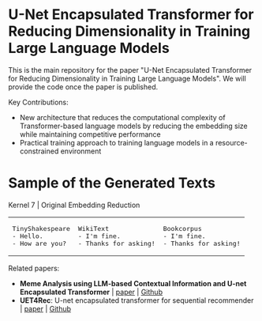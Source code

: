 # U-Net Encapsulated Transformer for Reducing Dimensionality in Training Large Language Models

This is the main repository for the paper "U-Net Encapsulated Transformer for Reducing Dimensionality in Training Large Language Models". We will provide the code once the paper is published.

Key Contributions:
- New architecture that reduces the computational complexity of Transformer-based language models by reducing the embedding size while maintaining competitive performance
- Practical training approach to training language models in a resource-constrained environment

# Sample of the Generated Texts

Kernel 7 | Original Embedding Reduction
<table>
<tr>
<td>

<pre>
TinyShakespeare
- Hello.
- How are you?
</pre>

</td>
<td>

<pre>
WikiText
- I'm fine.
- Thanks for asking!
</pre>

</td>
<td>

<pre>
Bookcorpus
- I'm fine.
- Thanks for asking!
</pre>

</td>
</tr>
</table>



Related papers:
- **Meme Analysis using LLM-based Contextual Information and U-net Encapsulated Transformer** | [paper](https://ieeexplore.ieee.org/document/10589379) | [Github](https://github.com/ignaciomarvinjohn/meme-uet-hmt)
- **UET4Rec**: U-net encapsulated transformer for sequential recommender | [paper](https://www.sciencedirect.com/science/article/pii/S0957417424016488) | [Github](https://github.com/ignaciomarvinjohn/uet4rec)
